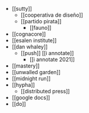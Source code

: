 - [[sutty]]
	- [[cooperativa de diseño]]
	- [[partido pirata]]
		- [[fauno]]
- [[cognacore]]
- [[esalen institute]]
- [[dan whaley]]
	- [[push]] [[i annotate]]
		- [[i annotate 2021]]
- [[mastery]]
- [[unwalled garden]]
- [[midnight run]]
- [[hypha]]
	- [[distributed press]]
- [[google docs]]
- [[do]]